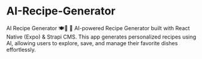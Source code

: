 # AI-Recipe-Generator
AI Recipe Generator 🍽️🤖 🚀 AI-powered Recipe Generator built with React Native (Expo) &amp; Strapi CMS. This app generates personalized recipes using AI, allowing users to explore, save, and manage their favorite dishes effortlessly.
